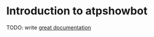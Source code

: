 # Introduction to atpshowbot

TODO: write [great documentation](http://jacobian.org/writing/great-documentation/what-to-write/)
